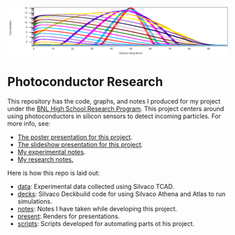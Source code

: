 ![Concentration vs. Distance (PC)](present/banner.png)
# Photoconductor Research

This repository has the code, graphs, and notes I produced for my project under the [BNL High School Research Program](https://www.bnl.gov/education/programs/program.php?q=219). This project centers around using photoconductors in silicon sensors to detect incoming particles. For more info, see:
- [The poster presentation for this project](present/Poster.pdf).
- [The slideshow presentation for this project](present/Slideshow.pdf).
- [My experimental notes](notes/Experiments.pdf).
- [My research notes.](notes/Research.pdf)

Here is how this repo is laid out:
- [data](data): Experimental data collected using Silvaco TCAD.
- [decks](decks): Silvaco Deckbuild code for using Silvaco Athena and Atlas to run simulations.
- [notes](notes): Notes I have taken while developing this project.
- [present](present): Renders for presentations.
- [scripts](scripts): Scripts developed for automating parts ot his project.

